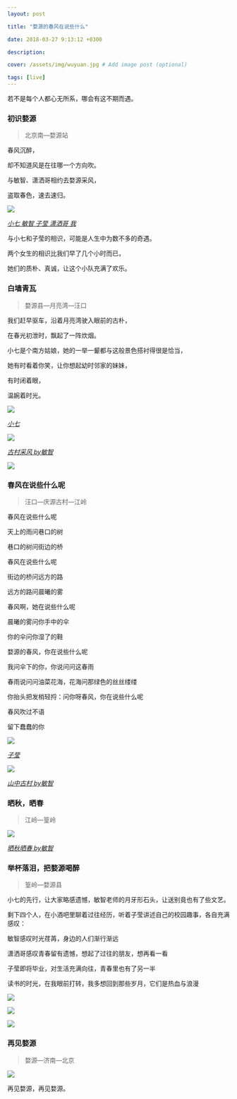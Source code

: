 ```yaml
---
layout: post

title: "婺源的春风在说些什么"

date: 2018-03-27 9:13:12 +0300 

description:  

cover: /assets/img/wuyuan.jpg # Add image post (optional)

tags: [live]
---
```


若不是每个人都心无所系，哪会有这不期而遇。<!-- more -->



### 初识婺源 

> 北京南—婺源站



春风沉醉，

却不知道风是在往哪一个方向吹。

与敏智、潇洒哥相约去婺源采风，

盗取春色，速去速归。

![](http://pdsw7h3kf.bkt.clouddn.com/2018-08-24-1241535113019_.pic_hd.jpg)

*<u>小七 敏智 子莹 潇洒哥 我</u>*



与小七和子莹的相识，可能是人生中为数不多的奇遇。

两个女生的相识比我们早了几个小时而已，

她们的质朴、真诚，让这个小队充满了欢乐。



### 白墙青瓦

> 婺源县—月亮湾—汪口



我们赶早驱车，沿着月亮湾驶入眼前的古朴，

在春光初泄时，飘起了一阵炊烟。

小七是个南方姑娘，她的一举一颦都与这般景色搭衬得很是恰当，

她有时看着你笑，让你想起幼时邻家的妹妹，

有时闭着眼，

温婉着时光。

![](http://pdsw7h3kf.bkt.clouddn.com/2018-08-24-LXM_3327.jpg)

<u>*小七*</u>



![](http://pdsw7h3kf.bkt.clouddn.com/2018-08-24-1261535113023_.pic_hd.jpg)

*<u>古村采风 by敏智</u>*



![](http://pdsw7h3kf.bkt.clouddn.com/2018-08-24-1231535113016_.pic_hd.jpg)



### 春风在说些什么呢

> 汪口—庆源古村—江岭



春风在说些什么呢

天上的雨问巷口的树

巷口的树问街边的桥



春风在说些什么呢

街边的桥问远方的路

远方的路问晨曦的雾



春风啊，她在说些什么呢

晨曦的雾问你手中的伞

你的伞问你湿了的鞋



婺源的春风，你在说些什么呢

我问伞下的你，你说问问这春雨

春雨说问问油菜花海，花海问那绿色的丝丝缕缕



你抬头把发梢轻捋：问你呀春风，你在说些什么呢

春风吹过不语

留下蠢蠢的你

![](http://pdsw7h3kf.bkt.clouddn.com/2018-08-24-LXM_3389.jpg)

<u>*子莹*</u>

![](http://pdsw7h3kf.bkt.clouddn.com/2018-08-24-1221535113011_.pic_hd.jpg)

*<u>山中古村 by敏智</u>*



### 晒秋，晒春

> 江岭—篁岭



![](http://pdsw7h3kf.bkt.clouddn.com/2018-08-24-1251535113022_.pic_hd.jpg)

*<u>晒秋晒春 by敏智</u>*





### 举杯落泪，把婺源喝醉

> 篁岭—婺源县



小七的先行，让大家略感遗憾，敏智老师的月牙形石头，让送别竟也有了些文艺。

剩下四个人，在小酒吧里聊着过往经历，听着子莹讲述自己的校园趣事，各自充满感叹：



敏智感叹时光荏苒，身边的人们渐行渐远

潇洒哥感叹青春留有遗憾，想起了过往的朋友，想再看一看

子莹即将毕业，对生活充满向往，青春里也有了另一半

读书的时光，在我眼前打转，我多想回到那些岁月，它们是热血与浪漫



![](http://pdsw7h3kf.bkt.clouddn.com/2018-08-27-1191535101066_.pic_hd.jpg)



![](http://pdsw7h3kf.bkt.clouddn.com/2018-08-27-1161535100969_.pic_hd.jpg)





![](http://pdsw7h3kf.bkt.clouddn.com/2018-08-24-1181535101043_.pic_hd.jpg)



### 再见婺源

> 婺源—济南—北京

![](http://pdsw7h3kf.bkt.clouddn.com/2018-08-27-1201535101086_.pic_hd.jpg)



再见婺源，再见婺源。



